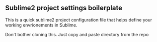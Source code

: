 <h2>Sublime2 project settings boilerplate</h2>
This is a quick sublime2 project configuration file that helps define your working envrionements in Sublime.

Don't bother cloning this. Just copy and paste directory from the repo
